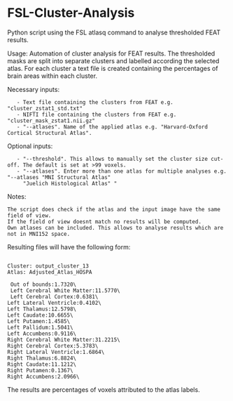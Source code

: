 # FSL-Cluster-Analysis

Python script using the FSL atlasq command to analyse thresholded FEAT results. 

Usage: Automation of cluster analysis for FEAT results. The thresholded masks are split into separate clusters and labelled according the selected atlas. For each cluster a text file is created containing the percentages of brain areas within each cluster. 

Necessary inputs: 

       - Text file containing the clusters from FEAT e.g. "cluster_zstat1_std.txt"
       - NIFTI file containing the clusters from FEAT e.g. "cluster_mask_zstat1.nii.gz"
       - "--atlases". Name of the applied atlas e.g. "Harvard-Oxford Cortical Structural Atlas".

Optional inputs:

       - "--threshold". This allows to manually set the cluster size cut-off. The default is set at >99 voxels. 
       - "--atlases". Enter more than one atlas for multiple analyses e.g. "--atlases "MNI Structural Atlas" 
         "Juelich Histological Atlas" "

Notes:

    The script does check if the atlas and the input image have the same field of view. 
    If the field of view doesnt match no results will be computed. 
    Own atlases can be included. This allows to analyse results which are not in MNI152 space. 



Resulting files will have the following form:

```objc

Cluster: output_cluster_13
Atlas: Adjusted_Atlas_HOSPA

 Out of bounds:1.7320\
 Left Cerebral White Matter:11.5770\
 Left Cerebral Cortex:0.6381\
Left Lateral Ventricle:0.4102\
Left Thalamus:12.5798\
Left Caudate:10.6655\
Left Putamen:1.4585\
Left Pallidum:1.5041\
Left Accumbens:0.9116\
Right Cerebral White Matter:31.2215\
Right Cerebral Cortex:5.3783\
Right Lateral Ventricle:1.6864\
Right Thalamus:6.8824\
Right Caudate:11.1212\
Right Putamen:0.1367\
Right Accumbens:2.0966\

```

The results are percentages of voxels attributed to the atlas labels. 
